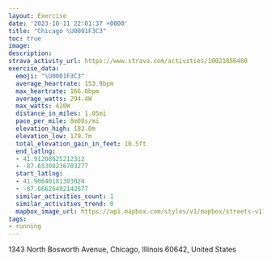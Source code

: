 ```yaml
---
layout: Exercise
date: '2023-10-11 22:01:37 +0000'
title: "Chicago \U0001F3C3"
toc: true
image:
description:
strava_activity_url: https://www.strava.com/activities/10021856480
exercise_data:
  emoji: "\U0001F3C3"
  average_heartrate: 153.9bpm
  max_heartrate: 166.0bpm
  average_watts: 294.4W
  max_watts: 420W
  distance_in_miles: 1.05mi
  pace_per_mile: 8m08s/mi
  elevation_high: 183.0m
  elevation_low: 179.7m
  total_elevation_gain_in_feet: 10.5ft
  end_latlng:
  - 41.91208625212312
  - -87.65308236703277
  start_latlng:
  - 41.90640181303024
  - -87.66626492142677
  similar_activities_count: 1
  similar_activities_trend: 0
  mapbox_image_url: https://api.mapbox.com/styles/v1/mapbox/streets-v11/static/path-5+787af2-1.0(sbx~F~iavOgBBsDCkFB%5B%3FKGC%5DDcECg%40F%5BRg%40DSIi%40EkAIi%40IgA%3FkBEuBAIEAWNAEAcFB_CEyAAgC%40%7BBHsBQ%7BBG_HBy%40%3F%7DAEoB),pin-s-s+e5b22e(-87.6664,41.90778),pin-s-f+89ae00(-87.65481999999996,41.91091000000002)/auto/800x800?access_token=pk.eyJ1Ijoiam9zaGJlY2ttYW4iLCJhIjoiY205eWR2aDd1MWZ6djJrbXc4a3M0bWZleiJ9.XiG9OWkNcZk2QzjJbxLB4A
tags:
- running
---
```




1343 North Bosworth Avenue, Chicago, Illinois 60642, United States
